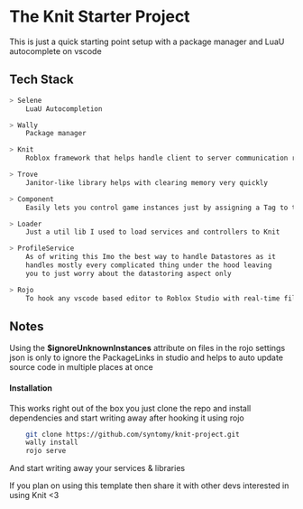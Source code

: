 # The Knit Starter Project

This is just a quick starting point setup with a package manager and LuaU autocomplete on vscode

Tech Stack
---
```bash
> Selene
    LuaU Autocompletion

> Wally
    Package manager

> Knit
    Roblox framework that helps handle client to server communication really easily

> Trove
    Janitor-like library helps with clearing memory very quickly

> Component
    Easily lets you control game instances just by assigning a Tag to them

> Loader
    Just a util lib I used to load services and controllers to Knit

> ProfileService
    As of writing this Imo the best way to handle Datastores as it 
    handles mostly every complicated thing under the hood leaving
    you to just worry about the datastoring aspect only

> Rojo
    To hook any vscode based editor to Roblox Studio with real-time file updates
```

Notes
---
Using the **$ignoreUnknownInstances** attribute on files in the rojo settings json is only to ignore the PackageLinks in studio and helps to auto update source code in multiple places at once

#### Installation 
This works right out of the box you just clone the repo and install dependencies and start writing away after hooking it using rojo

```bash
    git clone https://github.com/syntomy/knit-project.git
    wally install
    rojo serve
```
And start writing away your services & libraries

If you plan on using this template then share it with other devs interested in using Knit <3